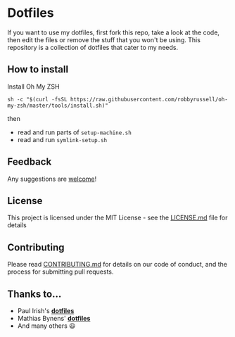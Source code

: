 # Dotfiles
If you want to use my dotfiles, first fork this repo, take a look at the code, then edit the files or remove the stuff that you won't be using. This repository is a collection of dotfiles that cater to my needs.

## How to install

Install Oh My ZSH

```
sh -c "$(curl -fsSL https://raw.githubusercontent.com/robbyrussell/oh-my-zsh/master/tools/install.sh)"
```

then

- read and run parts of ```setup-machine.sh```
- read and run ```symlink-setup.sh```

## Feedback
Any suggestions are [welcome](https://github.com/edson-junior/dotfiles/issues)!

## License
This project is licensed under the MIT License - see the [LICENSE.md](LICENSE.md) file for details

## Contributing
Please read [CONTRIBUTING.md](CONTRIBUTING.md) for details on our code of conduct, and the process for submitting pull requests.

## Thanks to...
- Paul Irish's **[dotfiles](https://github.com/paulirish/dotfiles)**
- Mathias Bynens' **[dotfiles](https://github.com/mathiasbynens/dotfiles)**
- And many others 😃
